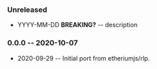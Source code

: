 ### Unreleased

- YYYY-MM-DD **BREAKING?** -- description

### 0.0.0 -- 2020-10-07

- 2020-09-29 -- Initial port from etheriumjs/rlp.
